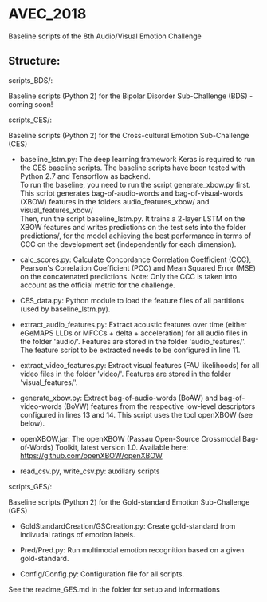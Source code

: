 # AVEC_2018
Baseline scripts of the 8th Audio/Visual Emotion Challenge

## Structure: ##

scripts_BDS/:  

Baseline scripts (Python 2) for the Bipolar Disorder Sub-Challenge (BDS) - coming soon!

scripts_CES/:  

Baseline scripts (Python 2) for the Cross-cultural Emotion Sub-Challenge (CES)

* baseline\_lstm.py: The deep learning framework Keras is required to run the CES baseline scripts. The baseline scripts have been tested with Python 2.7 and Tensorflow as backend.  
To run the baseline, you need to run the script generate\_xbow.py first. This script generates bag-of-audio-words and bag-of-visual-words (XBOW) features in the folders audio\_features\_xbow/ and visual\_features\_xbow/  
Then, run the script baseline\_lstm.py. It trains a 2-layer LSTM on the XBOW features and writes predictions on the test sets into the folder predictions/, for the model achieving the best performance in terms of CCC on the development set (independently for each dimension).

* calc\_scores.py: Calculate Concordance Correlation Coefficient (CCC), Pearson's Correlation Coefficient (PCC) and Mean Squared Error (MSE) on the concatenated predictions. Note: Only the CCC is taken into account as the official metric for the challenge.

* CES\_data.py: Python module to load the feature files of all partitions (used by baseline\_lstm.py).

* extract\_audio\_features.py: Extract acoustic features over time (either eGeMAPS LLDs or MFCCs + delta + acceleration) for all audio files in the folder 'audio/'. Features are stored in the folder 'audio_features/'. The feature script to be extracted needs to be configured in line 11.

* extract\_video\_features.py: Extract visual features (FAU likelihoods) for all video files in the folder 'video/'. Features are stored in the folder 'visual_features/'.

* generate\_xbow.py: Extract bag-of-audio-words (BoAW) and bag-of-video-words (BoVW) features from the respective low-level descriptors configured in lines 13 and 14. This script uses the tool openXBOW (see below).

* openXBOW.jar: The openXBOW (Passau Open-Source Crossmodal Bag-of-Words) Toolkit, latest version 1.0. Available here: https://github.com/openXBOW/openXBOW

* read\_csv.py, write\_csv.py: auxiliary scripts


scripts_GES/:

Baseline scripts (Python 2) for the Gold-standard Emotion Sub-Challenge (GES)

* GoldStandardCreation/GSCreation.py: Create gold-standard from indivudal ratings of emotion labels.

* Pred/Pred.py: Run multimodal emotion recognition based on a given gold-standard.

* Config/Config.py: Configuration file for all scripts.

See the readme_GES.md in the folder for setup and informations

